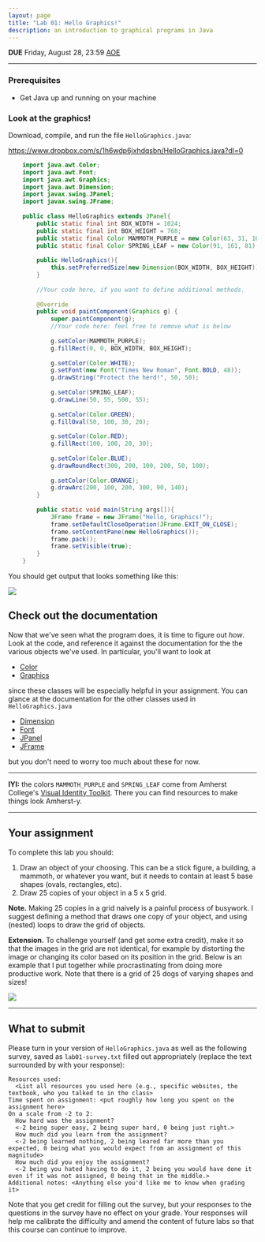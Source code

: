 ```yaml
---
layout: page
title: "Lab 01: Hello Graphics!"
description: an introduction to graphical programs in Java
---
```


**DUE** Friday, August 28, 23:59 [AOE](https://time.is/Anywhere_on_Earth)

----------
### Prerequisites
+ Get Java up and running on your machine

### Look at the graphics!

Download, compile, and run the file `HelloGraphics.java`:

https://www.dropbox.com/s/1h6wdp6jxhdqsbn/HelloGraphics.java?dl=0


```java
    import java.awt.Color;
    import java.awt.Font;
    import java.awt.Graphics;
    import java.awt.Dimension;
    import javax.swing.JPanel;
    import javax.swing.JFrame;
    
    public class HelloGraphics extends JPanel{
        public static final int BOX_WIDTH = 1024;
        public static final int BOX_HEIGHT = 768;
        public static final Color MAMMOTH_PURPLE = new Color(63, 31, 105);
        public static final Color SPRING_LEAF = new Color(91, 161, 81);
    
        public HelloGraphics(){
            this.setPreferredSize(new Dimension(BOX_WIDTH, BOX_HEIGHT));
        }
    
        //Your code here, if you want to define additional methods.
    
        @Override
        public void paintComponent(Graphics g) {
            super.paintComponent(g);
            //Your code here: feel free to remove what is below
            
            g.setColor(MAMMOTH_PURPLE);
            g.fillRect(0, 0, BOX_WIDTH, BOX_HEIGHT);
    
            g.setColor(Color.WHITE);
            g.setFont(new Font("Times New Roman", Font.BOLD, 48));
            g.drawString("Protect the herd!", 50, 50);
    
            g.setColor(SPRING_LEAF);
            g.drawLine(50, 55, 500, 55);
    
            g.setColor(Color.GREEN);
            g.fillOval(50, 100, 30, 20);
    
            g.setColor(Color.RED);
            g.fillRect(100, 100, 20, 30);
    
            g.setColor(Color.BLUE);
            g.drawRoundRect(300, 200, 100, 200, 50, 100);
    
            g.setColor(Color.ORANGE);
            g.drawArc(200, 100, 200, 300, 90, 140);
        }
        
        public static void main(String args[]){
            JFrame frame = new JFrame("Hello, Graphics!");
            frame.setDefaultCloseOperation(JFrame.EXIT_ON_CLOSE);
            frame.setContentPane(new HelloGraphics());
            frame.pack();
            frame.setVisible(true);
        }
    }
```

You should get output that looks something like this:

![](https://paper-attachments.dropbox.com/s_70E6949737C05F2CBE60E7BD5AB2A5DF64E1777C2692BA2361C7F7B34B4C7D7B_1597857324823_hello-graphics.png)

## Check out the documentation

Now that we've seen what the program does, it is time to figure out *how*. Look at the code, and reference it against the documentation for the the various objects we've used. In particular, you'll want to look at

- [Color](https://docs.oracle.com/javase/8/docs/api/java/awt/Color.html)
- [Graphics](https://docs.oracle.com/javase/8/docs/api/java/awt/Graphics.html)

since these classes will be especially helpful in your assignment. You can glance at the documentation for the other classes used in `HelloGraphics.java`

- [Dimension](https://docs.oracle.com/javase/8/docs/api/java/awt/Dimension.html)
- [Font](https://docs.oracle.com/javase/8/docs/api/java/awt/Font.html)
- [JPanel](https://docs.oracle.com/javase/8/docs/api/javax/swing/JPanel.html)
- [JFrame](https://docs.oracle.com/javase/8/docs/api/javax/swing/JFrame.html)

but you don't need to worry too much about these for now.

----------

**IYI:** the colors `MAMMOTH_PURPLE` and `SPRING_LEAF` come from Amherst College's [Visual Identity Toolkit](https://www.amherst.edu/news/communications/visual-identity-toolkit). There you can find resources to make things look Amherst-y.

----------
## Your assignment

To complete this lab you should:


1. Draw an object of your choosing. This can be a stick figure, a building, a mammoth, or whatever you want, but it needs to contain at least 5 base shapes (ovals, rectangles, etc).
2. Draw 25 copies of your object in a 5 x 5 grid.

**Note.** Making 25 copies in a grid naively is a painful process of busywork. I suggest defining a method that draws one copy of your object, and using (nested) loops to draw the grid of objects.

**Extension.** To challenge yourself (and get some extra credit), make it so that the images in the grid are not identical, for example by distorting the image or changing its color based on its position in the grid. Below is an example that I put together while procrastinating from doing more productive work. Note that there is a grid of 25 dogs of varying shapes and sizes! 

![](https://paper-attachments.dropbox.com/s_70E6949737C05F2CBE60E7BD5AB2A5DF64E1777C2692BA2361C7F7B34B4C7D7B_1597857181853_dog-grid.png)

----------
## What to submit

Please turn in your version of `HelloGraphics.java` as well as the following survey, saved as `lab01-survey.txt` filled out appropriately (replace the text surrounded by <angle brackets> with your response):


    Resources used:
      <List all resources you used here (e.g., specific websites, the textbook, who you talked to in the class>
    Time spent on assignment: <put roughly how long you spent on the assignment here>
    On a scale from -2 to 2:
      How hard was the assignment? 
      <-2 being super easy, 2 being super hard, 0 being just right.>
      How much did you learn from the assignment? 
      <-2 being learned nothing, 2 being leared far more than you expected, 0 being what you would expect from an assignment of this magnitude>
      How much did you enjoy the assignment? 
      <-2 being you hated having to do it, 2 being you would have done it even if it was not assigned, 0 being that in the middle.>
    Additional notes: <Anything else you'd like me to know when grading it>

Note that you get credit for filling out the survey, but your responses to the questions in the survey have no effect on your grade. Your responses will help me calibrate the difficulty and amend the content of future labs so that this course can continue to improve.
